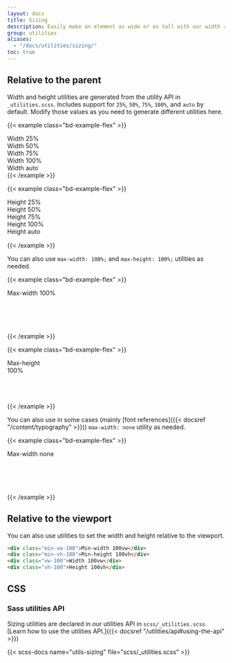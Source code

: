 ```yaml
---
layout: docs
title: Sizing
description: Easily make an element as wide or as tall with our width and height utilities.
group: utilities
aliases:
  - "/docs/utilities/sizing/"
toc: true
---
```


## Relative to the parent

Width and height utilities are generated from the utility API in `_utilities.scss`. Includes support for `25%`, `50%`, `75%`, `100%`, and `auto` by default. Modify those values as you need to generate different utilities here.

{{< example class="bd-example-flex" >}}
<div class="w-25 p-lg">Width 25%</div>
<div class="w-50 p-lg">Width 50%</div>
<div class="w-75 p-lg">Width 75%</div>
<div class="w-100 p-lg">Width 100%</div>
<div class="w-auto p-lg">Width auto</div>
{{< /example >}}

{{< example class="bd-example-flex" >}}
<div style="height: 100px;">
  <div class="h-25 d-inline-block" style="width: 120px;">Height 25%</div>
  <div class="h-50 d-inline-block" style="width: 120px;">Height 50%</div>
  <div class="h-75 d-inline-block" style="width: 120px;">Height 75%</div>
  <div class="h-100 d-inline-block" style="width: 120px;">Height 100%</div>
  <div class="h-auto d-inline-block" style="width: 120px;">Height auto</div>
</div>
{{< /example >}}

You can also use `max-width: 100%;` and `max-height: 100%;` utilities as needed.

{{< example class="bd-example-flex" >}}
<div style="width: 50%; height: 100px;">
  <div class="mw-100" style="width: 200%;">Max-width 100%</div>
</div>
{{< /example >}}

{{< example class="bd-example-flex" >}}
<div style="height: 100px;">
  <div class="mh-100" style="width: 100px; height: 200px;">Max-height 100%</div>
</div>
{{< /example >}}

You can also use in some cases (mainly [font references]({{< docsref "/content/typography" >}})) `max-width: none` utility as needed.

{{< example class="bd-example-flex" >}}
<div style="width: 50%; height: 100px;">
  <div class="mw-none" style="width: 200%;">Max-width none</div>
</div>
{{< /example >}}

## Relative to the viewport

You can also use utilities to set the width and height relative to the viewport.

```html
<div class="min-vw-100">Min-width 100vw</div>
<div class="min-vh-100">Min-height 100vh</div>
<div class="vw-100">Width 100vw</div>
<div class="vh-100">Height 100vh</div>
```

## CSS

### Sass utilities API

Sizing utilities are declared in our utilities API in `scss/_utilities.scss`. [Learn how to use the utilities API.]({{< docsref "/utilities/api#using-the-api" >}})

{{< scss-docs name="utils-sizing" file="scss/_utilities.scss" >}}
